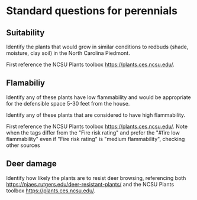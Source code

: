 # Standard questions for perennials

## Suitability

Identify the plants that would grow in similar conditions to redbuds (shade, moisture, clay soil) in the North Carolina Piedmont.

First reference the NCSU Plants toolbox https://plants.ces.ncsu.edu/.

## Flamabiliy

Identify any of these plants have low flammability and would be appropriate for the defensible space 5-30 feet from the house. 

Identify any of these plants that are considered to have high flammability. 

First reference the NCSU Plants toolbox https://plants.ces.ncsu.edu/. Note when the tags differ from the "Fire risk rating" and prefer the "#fire low flammability" even if "Fire risk rating" is "medium flammability", checking other sources

## Deer damage

Identify how likely the plants are to resist deer browsing, referencing both https://njaes.rutgers.edu/deer-resistant-plants/ and the NCSU Plants toolbox https://plants.ces.ncsu.edu/. 